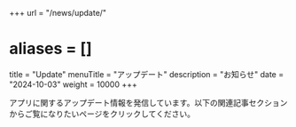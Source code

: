 +++
url = "/news/update/"
# aliases = []
title = "Update"
menuTitle = "アップデート"
description = "お知らせ"
date = "2024-10-03"
weight = 10000
+++

アプリに関するアップデート情報を発信しています。以下の関連記事セクションからご覧になりたいページをクリックしてください。